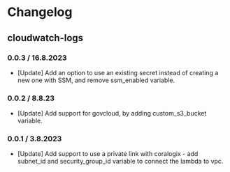 # Changelog

## cloudwatch-logs

### 0.0.3 / 16.8.2023
* [Update] Add an option to use an existing secret instead of creating a new one with SSM, and remove ssm_enabled variable.

### 0.0.2 / 8.8.23
* [Update] Add support for govcloud, by adding custom_s3_bucket variable.

### 0.0.1 / 3.8.2023
* [Update] Add support to use a private link with coralogix - add subnet_id and security_group_id variable to connect the lambda to vpc.